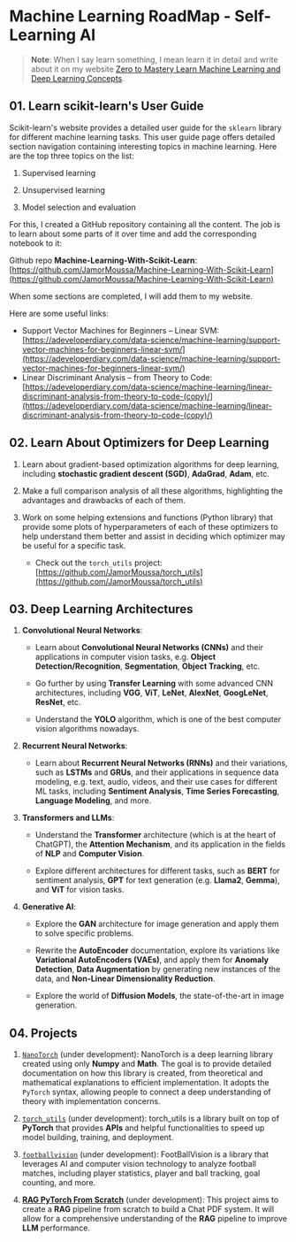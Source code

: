 # Machine Learning RoadMap - Self-Learning AI

> **Note**:
> When I say learn something, I mean learn it in detail and write about it on my website [Zero to Mastery Learn Machine Learning and Deep Learning Concepts](https://jamormoussa.github.io/docs/).


## 01. Learn scikit-learn's User Guide

Scikit-learn's website provides a detailed user guide for the `sklearn` library for different machine learning tasks. This user guide page offers detailed section navigation containing interesting topics in machine learning. Here are the top three topics on the list:

1. Supervised learning

2. Unsupervised learning

3. Model selection and evaluation

For this, I created a GitHub repository containing all the content. The job is to learn about some parts of it over time and add the corresponding notebook to it:

Github repo **Machine-Learning-With-Scikit-Learn**: [https://github.com/JamorMoussa/Machine-Learning-With-Scikit-Learn](https://github.com/JamorMoussa/Machine-Learning-With-Scikit-Learn)

When some sections are completed, I will add them to my website.

Here are some useful links:

- Support Vector Machines for Beginners – Linear SVM: [https://adeveloperdiary.com/data-science/machine-learning/support-vector-machines-for-beginners-linear-svm/](https://adeveloperdiary.com/data-science/machine-learning/support-vector-machines-for-beginners-linear-svm/)
- Linear Discriminant Analysis – from Theory to Code: [https://adeveloperdiary.com/data-science/machine-learning/linear-discriminant-analysis-from-theory-to-code-(copy)/](https://adeveloperdiary.com/data-science/machine-learning/linear-discriminant-analysis-from-theory-to-code-(copy)/)

## 02. Learn About Optimizers for Deep Learning

1. Learn about gradient-based optimization algorithms for deep learning, including **stochastic gradient descent (SGD)**, **AdaGrad**, **Adam**, etc.

2. Make a full comparison analysis of all these algorithms, highlighting the advantages and drawbacks of each of them.

3. Work on some helping extensions and functions (Python library) that provide some plots of hyperparameters of each of these optimizers to help understand them better and assist in deciding which optimizer may be useful for a specific task.

    - Check out the `torch_utils` project: [https://github.com/JamorMoussa/torch_utils](https://github.com/JamorMoussa/torch_utils)

## 03. Deep Learning Architectures

1. **Convolutional Neural Networks**:

    - Learn about **Convolutional Neural Networks (CNNs)** and their applications in computer vision tasks, e.g. **Object Detection/Recognition**, **Segmentation**, **Object Tracking**, etc.

    - Go further by using **Transfer Learning** with some advanced CNN architectures, including **VGG**, **ViT**, **LeNet**, **AlexNet**, **GoogLeNet**, **ResNet**, etc.

    - Understand the **YOLO** algorithm, which is one of the best computer vision algorithms nowadays.

2. **Recurrent Neural Networks**:

    - Learn about **Recurrent Neural Networks (RNNs)** and their variations, such as **LSTMs** and **GRUs**, and their applications in sequence data modeling, e.g. text, audio, videos, and their use cases for different ML tasks, including **Sentiment Analysis**, **Time Series Forecasting**, **Language Modeling**, and more.

3. **Transformers and LLMs**:

    - Understand the **Transformer** architecture (which is at the heart of ChatGPT), the **Attention Mechanism**, and its application in the fields of **NLP** and **Computer Vision**.

    - Explore different architectures for different tasks, such as **BERT** for sentiment analysis, **GPT** for text generation (e.g. **Llama2**, **Gemma**), and **ViT** for vision tasks.

4. **Generative AI**:

    - Explore the **GAN** architecture for image generation and apply them to solve specific problems.

    - Rewrite the **AutoEncoder** documentation, explore its variations like **Variational AutoEncoders (VAEs)**, and apply them for **Anomaly Detection**, **Data Augmentation** by generating new instances of the data, and **Non-Linear Dimensionality Reduction**.

    - Explore the world of **Diffusion Models**, the state-of-the-art in image generation.


## 04. Projects

1. [`NanoTorch`](https://github.com/JamorMoussa/NanoTorch) (under development): NanoTorch is a deep learning library created using only **Numpy** and **Math**. The goal is to provide detailed documentation on how this library is created, from theoretical and mathematical explanations to efficient implementation. It adopts the `PyTorch` syntax, allowing people to connect a deep understanding of theory with implementation concerns.

2. [`torch_utils`](https://github.com/JamorMoussa/torch_utils) (under development): torch_utils is a library built on top of **PyTorch** that provides **APIs** and helpful functionalities to speed up model building, training, and deployment.

3. [`footballvision`](https://github.com/JamorMoussa/FootBallVision) (under development): FootBallVision is a library that leverages AI and computer vision technology to analyze football matches, including player statistics, player and ball tracking, goal counting, and more.

4. [**RAG PyTorch From Scratch**](https://github.com/JamorMoussa/RAG-PyTorch-From-Scratch) (under development): This project aims to create a **RAG** pipeline from scratch to build a Chat PDF system. It will allow for a comprehensive understanding of the **RAG** pipeline to improve **LLM** performance.




